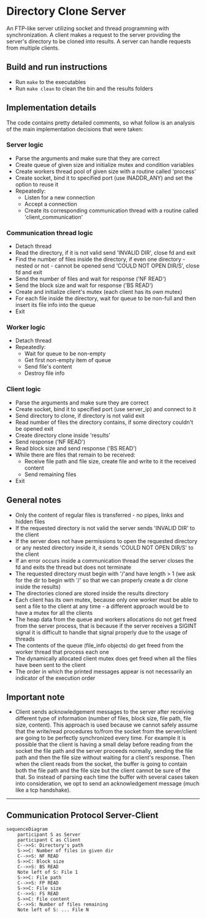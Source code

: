 # Directory Clone Server

An FTP-like server utilizing socket and thread programming with synchronization. A client makes a request to the server providing the server's directory to be cloned into results. A server can handle requests from multiple clients.

## Build and run instructions

- Run `make` to the executables
- Run `make clean` to clean the bin and the results folders

## Implementation details

The code contains pretty detailed comments, so what follow is an analysis of the main implementation decisions that were taken:

### Server logic

- Parse the arguments and make sure that they are correct
- Create queue of given size and initialize mutex and condition variables
- Create workers thread pool of given size with a routine called 'process'
- Create socket, bind it to specified port (use INADDR_ANY) and set the option to reuse it
- Repeatedly:
  - Listen for a new connection
  - Accept a connection
  - Create its corresponding communication thread with a routine called 'client_communication'

### Communication thread logic

- Detach thread
- Read the directory, if it is not valid send 'INVALID DIR', close fd and exit
- Find the number of files inside the directory, if even one directory - nested or not - cannot be opened send 'COULD NOT OPEN DIR/S', close fd and exit
- Send the number of files and wait for response ('NF READ')
- Send the block size and wait for response ('BS READ')
- Create and initialize client's mutex (each client has its own mutex)
- For each file inside the directory, wait for queue to be non-full and then insert its file info into the queue
- Exit

### Worker logic

- Detach thread
- Repeatedly:
  - Wait for queue to be non-empty
  - Get first non-empty item of queue
  - Send file's content
  - Destroy file info

### Client logic

- Parse the arguments and make sure they are correct
- Create socket, bind it to specified port (use server_ip) and connect to it
- Send directory to clone, if directory is not valid exit
- Read number of files the directory contains, if some directory couldn't be opened exit
- Create directory clone inside 'results'
- Send response ('NF READ')
- Read block size and send response ('BS READ')
- While there are files that remain to be received:
  - Receive file path and file size, create file and write to it the received content
  - Send remaining files
- Exit

## General notes

- Only the content of regular files is transferred - no pipes, links and hidden files
- If the requested directory is not valid the server sends 'INVALID DIR' to the client
- If the server does not have permissions to open the requested directory or any nested directory inside it, it sends 'COULD NOT OPEN DIR/S' to the client
- If an error occurs inside a communication thread the server closes the fd and exits the thread but does not terminate
- The requested directory must begin with '/'and have length > 1 (we ask for the dir to begin with '/' so that we can properly create a dir clone inside the results)
- The directories cloned are stored inside the results directory
- Each client has its own mutex, because only one worker must be able to sent a file to the client at any time - a different approach would be to have a mutex for all the clients
- The heap data from the queue and workers allocations do not get freed from the server process, that is because if the server receives a SIGINT signal it is difficult to handle that signal properly due to the usage of threads
- The contents of the queue (file_info objects) do get freed from the worker thread that process each one
- The dynamically allocated client mutex does get freed when all the files have been sent to the client
- The order in which the printed messages appear is not necessarily an indicator of the execution order

## Important note

- Client sends acknowledgement messages to the server after receiving different type of information (number of files, block size, file path, file size, content). This approach is used because we cannot safely assume that the write/read procedures to/from the socket from the server/client are going to be perfectly synchronized every time. For example it is possible that the client is having a small delay before reading from the socket the file path and the server proceeds normally, sending the file path and then the file size without waiting for a client's response. Then when the client reads from the socket, the buffer is going to contain both the file path and the file size but the client cannot be sure of the that. So instead of parsing each time the buffer with several cases taken into consideration, we opt to send an acknowledgement message (much like a tcp handshake).

---

## Communication Protocol Server-Client

```mermaid
sequenceDiagram
    participant S as Server
    participant C as Client
    C-->>S: Directory's path
    S->>C: Number of files in given dir
    C-->>S: NF READ
    S->>C: Block size
    C-->>S: BS READ
    Note left of S: File 1
    S->>C: File path
    C-->>S: FP READ
    S->>C: File size
    C-->>S: FS READ
    S->>C: File content
    C-->>S: Number of files remaining
    Note left of S: ... File N
```
